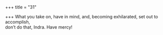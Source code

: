 +++
title = "31"

+++
What you take on, have in mind, and, becoming exhilarated, set out to  accomplish,  
don’t do that, Indra. Have mercy!  
